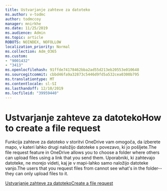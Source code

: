 ```yaml
---
title: Ustvarjanje zahteve za datoteko
ms.author: v-todmc
author: todmccoy
manager: mnirkhe
ms.date: 11/25/2019
ms.audience: Admin
ms.topic: article
ROBOTS: NOINDEX, NOFOLLOW
localization_priority: Normal
ms.collection: Adm_O365
ms.custom:
- "9001432"
- "3413"
ms.openlocfilehash: 91ffde74178462bba2ad55d213eb20553e010648
ms.sourcegitcommit: cbbd46fa9a32873c5446d9fd5a532cea0300b795
ms.translationtype: MT
ms.contentlocale: sl-SI
ms.lasthandoff: 12/10/2019
ms.locfileid: "39959440"
---
```

# <a name="how-to-create-a-file-request"></a><span data-ttu-id="f576a-102">Ustvarjanje zahteve za datoteko</span><span class="sxs-lookup"><span data-stu-id="f576a-102">How to create a file request</span></span>

<span data-ttu-id="f576a-103">Funkcija zahteve za datoteko v storitvi OneDrive vam omogoča, da izberete mapo, v kateri lahko drugi naložijo datoteke s povezavo, ki jo pošljete.</span><span class="sxs-lookup"><span data-stu-id="f576a-103">The file request feature in OneDrive allows you to choose a folder where others can upload files using a link that you send them.</span></span> <span data-ttu-id="f576a-104">Uporabniki, ki zahtevajo datoteke, ne morejo videti, kaj je v mapi-lahko samo naložijo datoteke vanjo.</span><span class="sxs-lookup"><span data-stu-id="f576a-104">The users that you request files from cannot see what's in the folder--they can only upload files to it.</span></span>

[<span data-ttu-id="f576a-105">Ustvarjanje zahteve za datoteko</span><span class="sxs-lookup"><span data-stu-id="f576a-105">Create a file request</span></span>](https://support.office.com/article/create-a-file-request-f54aa7f8-2589-4421-b351-d415fc3b83af)